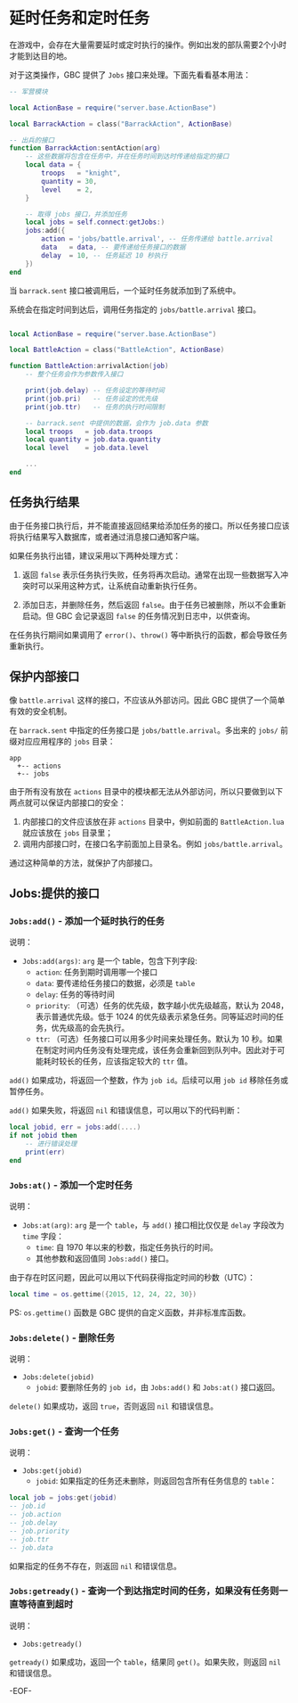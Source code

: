 # 延时任务和定时任务

在游戏中，会存在大量需要延时或定时执行的操作。例如出发的部队需要2个小时才能到达目的地。

对于这类操作，GBC 提供了 `Jobs` 接口来处理。下面先看看基本用法：

~~~lua
-- 军营模块

local ActionBase = require("server.base.ActionBase")

local BarrackAction = class("BarrackAction", ActionBase)

-- 出兵的接口
function BarrackAction:sentAction(arg)
    -- 这些数据将包含在任务中，并在任务时间到达时传递给指定的接口
    local data = {
        troops   = "knight",
        quantity = 30,
        level    = 2,
    }

    -- 取得 jobs 接口，并添加任务
    local jobs = self.connect:getJobs:)
    jobs:add({
        action = 'jobs/battle.arrival', -- 任务传递给 battle.arrival
        data   = data, -- 要传递给任务接口的数据
        delay  = 10, -- 任务延迟 10 秒执行
    })
end
~~~

当 `barrack.sent` 接口被调用后，一个延时任务就添加到了系统中。

系统会在指定时间到达后，调用任务指定的 `jobs/battle.arrival` 接口。

~~~lua

local ActionBase = require("server.base.ActionBase")

local BattleAction = class("BattleAction", ActionBase)

function BattleAction:arrivalAction(job)
    -- 整个任务会作为参数传入接口

    print(job.delay) -- 任务设定的等待时间
    print(job.pri)   -- 任务设定的优先级
    print(job.ttr)   -- 任务的执行时间限制

    -- barrack.sent 中提供的数据，会作为 job.data 参数
    local troops   = job.data.troops
    local quantity = job.data.quantity
    local level    = job.data.level

    ...
end
~~~


## 任务执行结果

由于任务接口执行后，并不能直接返回结果给添加任务的接口。所以任务接口应该将执行结果写入数据库，或者通过消息接口通知客户端。

如果任务执行出错，建议采用以下两种处理方式：

1.  返回 `false` 表示任务执行失败，任务将再次启动。通常在出现一些数据写入冲突时可以采用这种方式，让系统自动重新执行任务。

2.  添加日志，并删除任务，然后返回 `false`。由于任务已被删除，所以不会重新启动。但 GBC 会记录返回 `false` 的任务情况到日志中，以供查询。

在任务执行期间如果调用了 `error()`、`throw()` 等中断执行的函数，都会导致任务重新执行。


## 保护内部接口

像 `battle.arrival` 这样的接口，不应该从外部访问。因此 GBC 提供了一个简单有效的安全机制。

在 `barrack.sent` 中指定的任务接口是 `jobs/battle.arrival`。多出来的 `jobs/` 前缀对应应用程序的 `jobs` 目录：

~~~
app
  +-- actions
  +-- jobs
~~~

由于所有没有放在 `actions` 目录中的模块都无法从外部访问，所以只要做到以下两点就可以保证内部接口的安全：

1.  内部接口的文件应该放在非 `actions` 目录中，例如前面的 `BattleAction.lua` 就应该放在 `jobs` 目录里；
2.  调用内部接口时，在接口名字前面加上目录名。例如 `jobs/battle.arrival`。

通过这种简单的方法，就保护了内部接口。


## Jobs:提供的接口

### `Jobs:add()` - 添加一个延时执行的任务

说明：

-   `Jobs:add(args)`: `arg` 是一个 table，包含下列字段:
    -   `action`: 任务到期时调用哪一个接口
    -   `data`: 要传递给任务接口的数据，必须是 `table`
    -   `delay`: 任务的等待时间
    -   `priority`: （可选）任务的优先级，数字越小优先级越高，默认为 2048，表示普通优先级。低于 1024 的优先级表示紧急任务。同等延迟时间的任务，优先级高的会先执行。
    -   `ttr`: （可选）任务接口可以用多少时间来处理任务。默认为 10 秒。如果在制定时间内任务没有处理完成，该任务会重新回到队列中。因此对于可能耗时较长的任务，应该指定较大的 `ttr` 值。

`add()` 如果成功，将返回一个整数，作为 `job id`。后续可以用 `job id` 移除任务或暂停任务。

`add()` 如果失败，将返回 `nil` 和错误信息，可以用以下的代码判断：

~~~lua
local jobid, err = jobs:add(....)
if not jobid then
    -- 进行错误处理
    print(err)
end
~~~


### `Jobs:at()` - 添加一个定时任务

说明：

-   `Jobs:at(arg)`: `arg` 是一个 `table`，与 `add()` 接口相比仅仅是 `delay` 字段改为 `time` 字段：
    -   `time`: 自 1970 年以来的秒数，指定任务执行的时间。
    -   其他参数和返回值同 `Jobs:add()` 接口。

由于存在时区问题，因此可以用以下代码获得指定时间的秒数（UTC）：

~~~lua
local time = os.gettime({2015, 12, 24, 22, 30})
~~~

PS: `os.gettime()` 函数是 GBC 提供的自定义函数，并非标准库函数。


### `Jobs:delete()` - 删除任务

说明：

-   `Jobs:delete(jobid)`
    -   `jobid`: 要删除任务的 `job id`，由 `Jobs:add()` 和 `Jobs:at()` 接口返回。

`delete()` 如果成功，返回 `true`，否则返回 `nil` 和错误信息。


### `Jobs:get()` - 查询一个任务

说明：

-   `Jobs:get(jobid)`
    -   `jobid`: 如果指定的任务还未删除，则返回包含所有任务信息的 `table`：

~~~lua
local job = jobs:get(jobid)
-- job.id
-- job.action
-- job.delay
-- job.priority
-- job.ttr
-- job.data
~~~

如果指定的任务不存在，则返回 `nil` 和错误信息。


### `Jobs:getready()` - 查询一个到达指定时间的任务，如果没有任务则一直等待直到超时

说明：

-   `Jobs:getready()`

`getready()` 如果成功，返回一个 `table`，结果同 `get()`。如果失败，则返回 `nil` 和错误信息。

\-EOF\-
